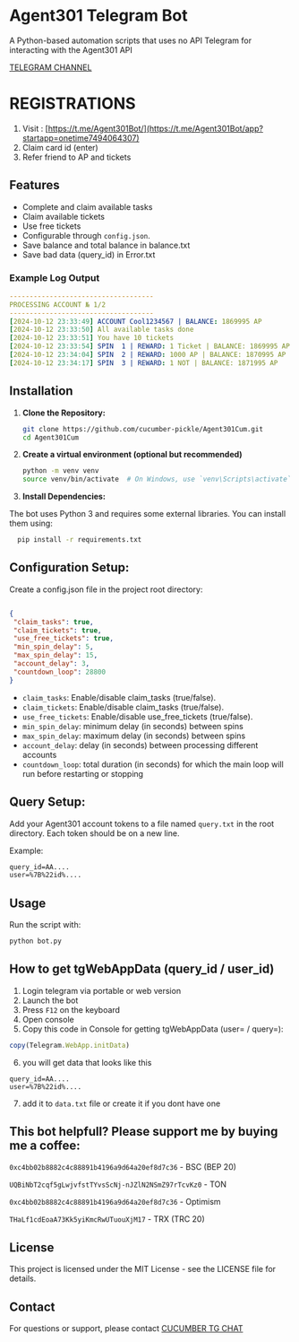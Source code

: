 # Agent301 Telegram Bot

A Python-based automation scripts that uses no API Telegram for interacting with the Agent301 API

[TELEGRAM CHANNEL](https://t.me/cucumber_scripts)

# REGISTRATIONS 

1. Visit : [https://t.me/Agent301Bot/](https://t.me/Agent301Bot/app?startapp=onetime7494064307)
2. Claim card id (enter)
3. Refer friend to AP and tickets

## Features
- Complete and claim available tasks
- Claim available tickets
- Use free tickets
- Configurable through `config.json`.
- Save balance and total balance in balance.txt
- Save bad data (query_id) in Error.txt

### Example Log Output
   ```yaml
------------------------------------
 PROCESSING ACCOUNT № 1/2
------------------------------------
[2024-10-12 23:33:49] ACCOUNT Cool1234567 | BALANCE: 1869995 AP
[2024-10-12 23:33:50] All available tasks done
[2024-10-12 23:33:51] You have 10 tickets
[2024-10-12 23:33:54] SPIN  1 | REWARD: 1 Ticket | BALANCE: 1869995 AP
[2024-10-12 23:34:04] SPIN  2 | REWARD: 1000 AP | BALANCE: 1870995 AP
[2024-10-12 23:34:17] SPIN  3 | REWARD: 1 NOT | BALANCE: 1871995 AP
```

## Installation
1. **Clone the Repository:**

   ```bash
   git clone https://github.com/cucumber-pickle/Agent301Cum.git
   cd Agent301Cum
   ```

2. **Create a virtual environment (optional but recommended)**

    ```bash
    python -m venv venv
    source venv/bin/activate  # On Windows, use `venv\Scripts\activate`
    ```

   
3. **Install Dependencies:**

The bot uses Python 3 and requires some external libraries. You can install them using:

  ```bash
    pip install -r requirements.txt
  ```


## Configuration Setup:

Create a config.json file in the project root directory:

   ```json

{
    "claim_tasks": true,
    "claim_tickets": true,
    "use_free_tickets": true,
    "min_spin_delay": 5,
    "max_spin_delay": 15,
    "account_delay": 3,
    "countdown_loop": 28800
}
   ```
- `claim_tasks`: Enable/disable claim_tasks (true/false).
- `claim_tickets`: Enable/disable claim_tasks (true/false).
- `use_free_tickets`: Enable/disable use_free_tickets (true/false).
- `min_spin_delay`: minimum delay (in seconds) between  spins 
- `max_spin_delay`: maximum  delay (in seconds) between spins 
- `account_delay`: delay (in seconds) between processing different accounts
- `countdown_loop`: total duration (in seconds) for which the main loop will run before restarting or stopping

## Query Setup:

Add your Agent301 account tokens to a file named `query.txt` in the root directory. Each token should be on a new line.

Example:
   ```txt
query_id=AA....
user=%7B%22id%....
   ```

## Usage
Run the script with:

   ```bash
python bot.py
   ```

## How to get tgWebAppData (query_id / user_id)

1. Login telegram via portable or web version
2. Launch the bot
3. Press `F12` on the keyboard 
4. Open console
5. Сopy this code in Console for getting tgWebAppData (user= / query=):

```javascript
copy(Telegram.WebApp.initData)
```

6. you will get data that looks like this

```
query_id=AA....
user=%7B%22id%....
```
7. add it to `data.txt` file or create it if you dont have one


## This bot helpfull?  Please support me by buying me a coffee: 

``` 0xc4bb02b8882c4c88891b4196a9d64a20ef8d7c36 ``` - BSC (BEP 20)

``` UQBiNbT2cqf5gLwjvfstTYvsScNj-nJZlN2NSmZ97rTcvKz0 ``` - TON

``` 0xc4bb02b8882c4c88891b4196a9d64a20ef8d7c36 ``` - Optimism

``` THaLf1cdEoaA73Kk5yiKmcRwUTuouXjM17 ``` - TRX (TRC 20)

## License
This project is licensed under the MIT License - see the LICENSE file for details.

## Contact
For questions or support, please contact [CUCUMBER TG CHAT](https://t.me/cucumber_scripts_chat)